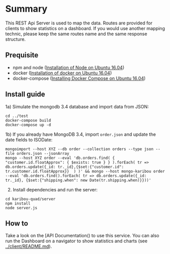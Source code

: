 # Summary
This REST Api Server is used to map the data. Routes are provided for clients to show statistics on a dashboard. If you would use another mapping technic, please keep the same routes name and the same response structure.

## Prequisite
 * npm and node ([Installation of Node on Ubuntu 16.04](https://www.digitalocean.com/community/tutorials/how-to-install-node-js-on-ubuntu-16-04))
 * docker ([Installation of docker on Ubuntu 16.04](https://www.digitalocean.com/community/tutorials/how-to-install-and-use-docker-on-ubuntu-16-04))
 * docker-compose ([Installing Docker Compose on Ubuntu 16.04](https://www.digitalocean.com/community/tutorials/how-to-install-docker-compose-on-ubuntu-16-04))
 
## Install guide
1a) Simulate the mongodb 3.4 database and import data from JSON:
```
cd ../test
docker-compose build
docker-compose up -d
```

1b) If you already have MongoDB 3.4, import `order.json` and update the date
fields to ISODate:
```
mongoimport --host XYZ --db order --collection orders --type json --file orders.json --jsonArray 
mongo --host XYZ order --eval 'db.orders.find( { "customer.id.floatApprox": { $exists: true } } ).forEach( tr => db.orders.update({_id: tr._id},{$set:{"customer.id": tr.customer.id.floatApprox}}  ) )' && mongo --host mongo-karibou order --eval 'db.orders.find().forEach( tr => db.orders.update({_id: tr._id}, {$set:{"shipping.when": new Date(tr.shipping.when)}}))'
```

2) Install dependencies and run the server:
```
cd karibou-quad/server
npm install
node server.js
```

## How to
Take a look on the [API Documentation() to use this service. You can also run the Dashboard on
a navigator to show statistics and charts (see [../client/README.md](https://github.com/karibou-ch/karibou-quad/blob/master/client/README.md)).
